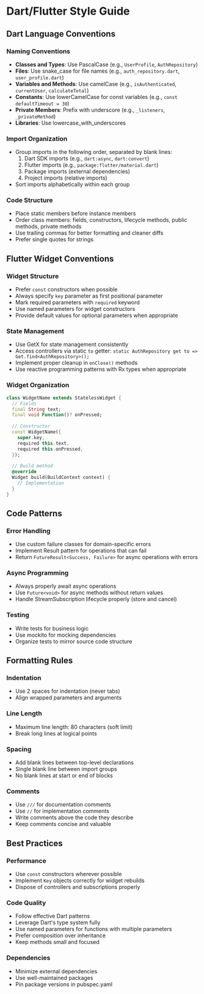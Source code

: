 # Dart/Flutter Style Guide

## Dart Language Conventions

### Naming Conventions

- **Classes and Types**: Use PascalCase (e.g., `UserProfile`, `AuthRepository`)
- **Files**: Use snake_case for file names (e.g., `auth_repository.dart`, `user_profile.dart`)
- **Variables and Methods**: Use camelCase (e.g., `isAuthenticated`, `currentUser`, `calculateTotal`)
- **Constants**: Use lowerCamelCase for const variables (e.g., `const defaultTimeout = 30`)
- **Private Members**: Prefix with underscore (e.g., `_listeners`, `_privateMethod`)
- **Libraries**: Use lowercase_with_underscores

### Import Organization

- Group imports in the following order, separated by blank lines:
  1. Dart SDK imports (e.g., `dart:async`, `dart:convert`)
  2. Flutter imports (e.g., `package:flutter/material.dart`)
  3. Package imports (external dependencies)
  4. Project imports (relative imports)
- Sort imports alphabetically within each group

### Code Structure

- Place static members before instance members
- Order class members: fields, constructors, lifecycle methods, public methods, private methods
- Use trailing commas for better formatting and cleaner diffs
- Prefer single quotes for strings

## Flutter Widget Conventions

### Widget Structure

- Prefer `const` constructors when possible
- Always specify `key` parameter as first positional parameter
- Mark required parameters with `required` keyword
- Use named parameters for widget constructors
- Provide default values for optional parameters when appropriate

### State Management

- Use GetX for state management consistently
- Access controllers via static `to` getter: `static AuthRepository get to => Get.find<AuthRepository>();`
- Implement proper cleanup in `onClose()` methods
- Use reactive programming patterns with Rx types when appropriate

### Widget Organization

```dart
class WidgetName extends StatelessWidget {
  // Fields
  final String text;
  final void Function()? onPressed;
  
  // Constructor
  const WidgetName({
    super.key,
    required this.text,
    required this.onPressed,
  });
  
  // Build method
  @override
  Widget build(BuildContext context) {
    // Implementation
  }
}
```

## Code Patterns

### Error Handling

- Use custom failure classes for domain-specific errors
- Implement Result pattern for operations that can fail
- Return `FutureResult<Success, Failure>` for async operations with errors

### Async Programming

- Always properly await async operations
- Use `Future<void>` for async methods without return values
- Handle StreamSubscription lifecycle properly (store and cancel)

### Testing

- Write tests for business logic
- Use mockito for mocking dependencies
- Organize tests to mirror source code structure

## Formatting Rules

### Indentation

- Use 2 spaces for indentation (never tabs)
- Align wrapped parameters and arguments

### Line Length

- Maximum line length: 80 characters (soft limit)
- Break long lines at logical points

### Spacing

- Add blank lines between top-level declarations
- Single blank line between import groups
- No blank lines at start or end of blocks

### Comments

- Use `///` for documentation comments
- Use `//` for implementation comments
- Write comments above the code they describe
- Keep comments concise and valuable

## Best Practices

### Performance

- Use `const` constructors wherever possible
- Implement `Key` objects correctly for widget rebuilds
- Dispose of controllers and subscriptions properly

### Code Quality

- Follow effective Dart patterns
- Leverage Dart's type system fully
- Use named parameters for functions with multiple parameters
- Prefer composition over inheritance
- Keep methods small and focused

### Dependencies

- Minimize external dependencies
- Use well-maintained packages
- Pin package versions in pubspec.yaml
